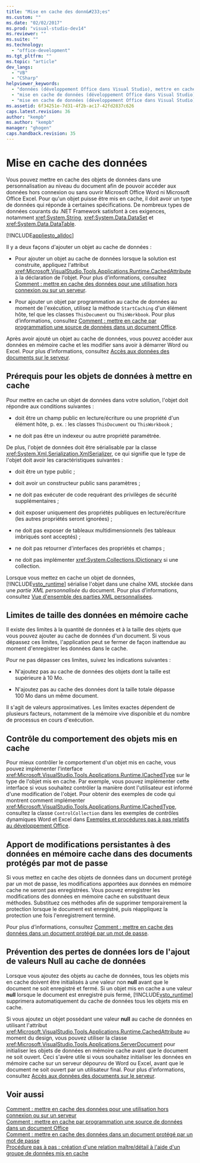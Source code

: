 ```yaml
---
title: "Mise en cache des donn&#233;es"
ms.custom: ""
ms.date: "02/02/2017"
ms.prod: "visual-studio-dev14"
ms.reviewer: ""
ms.suite: ""
ms.technology: 
  - "office-development"
ms.tgt_pltfrm: ""
ms.topic: "article"
dev_langs: 
  - "VB"
  - "CSharp"
helpviewer_keywords: 
  - "données (développement Office dans Visual Studio), mettre en cache"
  - "mise en cache de données (développement Office dans Visual Studio)"
  - "mise en cache de données (développement Office dans Visual Studio), à propos de la mise en cache de données"
ms.assetid: 6f34251e-7d31-4f2b-ac17-42fd2837c626
caps.latest.revision: 36
author: "kempb"
ms.author: "kempb"
manager: "ghogen"
caps.handback.revision: 35
---
```

# Mise en cache des donn&#233;es
  Vous pouvez mettre en cache des objets de données dans une personnalisation au niveau du document afin de pouvoir accéder aux données hors connexion ou sans ouvrir Microsoft Office Word ni Microsoft Office Excel.  Pour qu'un objet puisse être mis en cache, il doit avoir un type de données qui réponde à certaines spécifications.  De nombreux types de données courants du .NET Framework satisfont à ces exigences, notamment <xref:System.String>, <xref:System.Data.DataSet> et <xref:System.Data.DataTable>.  
  
 [!INCLUDE[appliesto_alldoc](../vsto/includes/appliesto-alldoc-md.md)]  
  
 Il y a deux façons d'ajouter un objet au cache de données :  
  
-   Pour ajouter un objet au cache de données lorsque la solution est construite, appliquez l'attribut <xref:Microsoft.VisualStudio.Tools.Applications.Runtime.CachedAttribute> à la déclaration de l'objet.  Pour plus d’informations, consultez [Comment : mettre en cache des données pour une utilisation hors connexion ou sur un serveur](../vsto/how-to-cache-data-for-use-offline-or-on-a-server.md).  
  
-   Pour ajouter un objet par programmation au cache de données au moment de l'exécution, utilisez la méthode `StartCaching` d'un élément hôte, tel que les classes `ThisDocument` ou `ThisWorkbook`.  Pour plus d’informations, consultez [Comment : mettre en cache par programmation une source de données dans un document Office](../vsto/how-to-programmatically-cache-a-data-source-in-an-office-document.md).  
  
 Après avoir ajouté un objet au cache de données, vous pouvez accéder aux données en mémoire cache et les modifier sans avoir à démarrer Word ou Excel.  Pour plus d’informations, consultez [Accès aux données des documents sur le serveur](../vsto/accessing-data-in-documents-on-the-server.md).  
  
## Prérequis pour les objets de données à mettre en cache  
 Pour mettre en cache un objet de données dans votre solution, l'objet doit répondre aux conditions suivantes :  
  
-   doit être un champ public en lecture\/écriture ou une propriété d'un élément hôte, p. ex. : les classes `ThisDocument` ou `ThisWorkbook` ;  
  
-   ne doit pas être un indexeur ou autre propriété paramétrée.  
  
 De plus, l'objet de données doit être sérialisable par la classe <xref:System.Xml.Serialization.XmlSerializer>, ce qui signifie que le type de l'objet doit avoir les caractéristiques suivantes :  
  
-   doit être un type public ;  
  
-   doit avoir un constructeur public sans paramètres ;  
  
-   ne doit pas exécuter de code requérant des privilèges de sécurité supplémentaires ;  
  
-   doit exposer uniquement des propriétés publiques en lecture\/écriture \(les autres propriétés seront ignorées\) ;  
  
-   ne doit pas exposer de tableaux multidimensionnels \(les tableaux imbriqués sont acceptés\) ;  
  
-   ne doit pas retourner d'interfaces des propriétés et champs ;  
  
-   ne doit pas implémenter <xref:System.Collections.IDictionary> si une collection.  
  
 Lorsque vous mettez en cache un objet de données, [!INCLUDE[vsto_runtime](../vsto/includes/vsto-runtime-md.md)] sérialise l'objet dans une chaîne XML stockée dans une *partie XML personnalisée* du document.  Pour plus d’informations, consultez [Vue d'ensemble des parties XML personnalisées](../vsto/custom-xml-parts-overview.md).  
  
## Limites de taille des données en mémoire cache  
 Il existe des limites à la quantité de données et à la taille des objets que vous pouvez ajouter au cache de données d'un document.  Si vous dépassez ces limites, l'application peut se fermer de façon inattendue au moment d'enregistrer les données dans le cache.  
  
 Pour ne pas dépasser ces limites, suivez les indications suivantes :  
  
-   N'ajoutez pas au cache de données des objets dont la taille est supérieure à 10 Mo.  
  
-   N'ajoutez pas au cache des données dont la taille totale dépasse 100 Mo dans un même document.  
  
 Il s'agit de valeurs approximatives.  Les limites exactes dépendent de plusieurs facteurs, notamment de la mémoire vive disponible et du nombre de processus en cours d'exécution.  
  
## Contrôle du comportement des objets mis en cache  
 Pour mieux contrôler le comportement d'un objet mis en cache, vous pouvez implémenter l'interface <xref:Microsoft.VisualStudio.Tools.Applications.Runtime.ICachedType> sur le type de l'objet mis en cache.  Par exemple, vous pouvez implémenter cette interface si vous souhaitez contrôler la manière dont l'utilisateur est informé d'une modification de l'objet.  Pour obtenir des exemples de code qui montrent comment implémenter <xref:Microsoft.VisualStudio.Tools.Applications.Runtime.ICachedType>, consultez la classe `ControlCollection` dans les exemples de contrôles dynamiques Word et Excel dans [Exemples et procédures pas à pas relatifs au développement Office](../vsto/office-development-samples-and-walkthroughs.md).  
  
## Apport de modifications persistantes à des données en mémoire cache dans des documents protégés par mot de passe  
 Si vous mettez en cache des objets de données dans un document protégé par un mot de passe, les modifications apportées aux données en mémoire cache ne seront pas enregistrées.  Vous pouvez enregistrer les modifications des données en mémoire cache en substituant deux méthodes.  Substituez ces méthodes afin de supprimer temporairement la protection lorsque le document est enregistré, puis réappliquez la protection une fois l'enregistrement terminé.  
  
 Pour plus d’informations, consultez [Comment : mettre en cache des données dans un document protégé par un mot de passe](../vsto/how-to-cache-data-in-a-password-protected-document.md).  
  
## Prévention des pertes de données lors de l'ajout de valeurs Null au cache de données  
 Lorsque vous ajoutez des objets au cache de données, tous les objets mis en cache doivent être initialisés à une valeur non **null** avant que le document ne soit enregistré et fermé.  Si un objet mis en cache a une valeur **null** lorsque le document est enregistré puis fermé, [!INCLUDE[vsto_runtime](../vsto/includes/vsto-runtime-md.md)] supprimera automatiquement du cache de données tous les objets mis en cache.  
  
 Si vous ajoutez un objet possédant une valeur **null** au cache de données en utilisant l'attribut <xref:Microsoft.VisualStudio.Tools.Applications.Runtime.CachedAttribute> au moment du design, vous pouvez utiliser la classe <xref:Microsoft.VisualStudio.Tools.Applications.ServerDocument> pour initialiser les objets de données en mémoire cache avant que le document ne soit ouvert.  Ceci s'avère utile si vous souhaitez initialiser les données en mémoire cache sur un serveur dépourvu de Word ou Excel, avant que le document ne soit ouvert par un utilisateur final.  Pour plus d’informations, consultez [Accès aux données des documents sur le serveur](../vsto/accessing-data-in-documents-on-the-server.md).  
  
## Voir aussi  
 [Comment : mettre en cache des données pour une utilisation hors connexion ou sur un serveur](../vsto/how-to-cache-data-for-use-offline-or-on-a-server.md)   
 [Comment : mettre en cache par programmation une source de données dans un document Office](../vsto/how-to-programmatically-cache-a-data-source-in-an-office-document.md)   
 [Comment : mettre en cache des données dans un document protégé par un mot de passe](../vsto/how-to-cache-data-in-a-password-protected-document.md)   
 [Procédure pas à pas : création d'une relation maître&#47;détail à l'aide d'un groupe de données mis en cache](../vsto/walkthrough-creating-a-master-detail-relation-using-a-cached-dataset.md)  
  
  